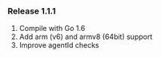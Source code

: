 ### Release 1.1.1
1. Compile with Go 1.6
2. Add arm (v6) and armv8 (64bit) support
3. Improve agentId checks
